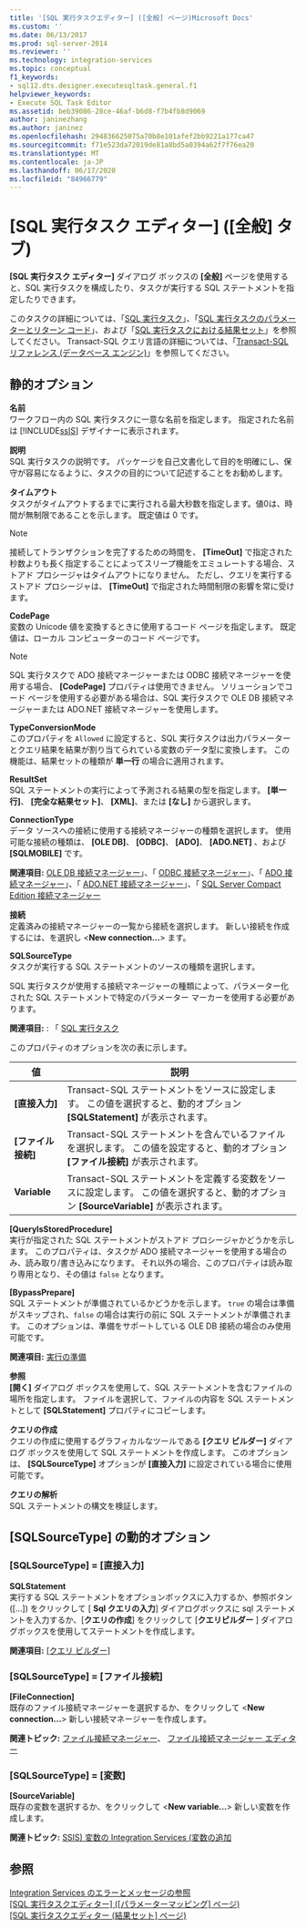 ```yaml
---
title: '[SQL 実行タスクエディター] ([全般] ページ)Microsoft Docs'
ms.custom: ''
ms.date: 06/13/2017
ms.prod: sql-server-2014
ms.reviewer: ''
ms.technology: integration-services
ms.topic: conceptual
f1_keywords:
- sql12.dts.designer.executesqltask.general.f1
helpviewer_keywords:
- Execute SQL Task Editor
ms.assetid: beb39086-28ce-46af-b6d8-f7b4fb8d9069
author: janinezhang
ms.author: janinez
ms.openlocfilehash: 294836625075a70b8e101afef2bb9221a177ca47
ms.sourcegitcommit: f71e523da72019de81a8bd5a0394a62f7f76ea20
ms.translationtype: MT
ms.contentlocale: ja-JP
ms.lasthandoff: 06/17/2020
ms.locfileid: "84966779"
---
```

# <a name="execute-sql-task-editor-general-page"></a>[SQL 実行タスク エディター] ([全般] タブ)
  **[SQL 実行タスク エディター]** ダイアログ ボックスの **[全般]** ページを使用すると、SQL 実行タスクを構成したり、タスクが実行する SQL ステートメントを指定したりできます。  
  
 このタスクの詳細については、「[SQL 実行タスク](control-flow/execute-sql-task.md)」、「[SQL 実行タスクのパラメーターとリターン コード](../../2014/integration-services/parameters-and-return-codes-in-the-execute-sql-task.md)」、および「[SQL 実行タスクにおける結果セット](../../2014/integration-services/result-sets-in-the-execute-sql-task.md)」を参照してください。 Transact-SQL クエリ言語の詳細については、「[Transact-SQL リファレンス &#40;データベース エンジン&#41;](/sql/t-sql/language-reference)」を参照してください。  
  
## <a name="static-options"></a>静的オプション  
 **名前**  
 ワークフロー内の SQL 実行タスクに一意な名前を指定します。 指定された名前は [!INCLUDE[ssIS](../includes/ssis-md.md)] デザイナーに表示されます。  
  
 **説明**  
 SQL 実行タスクの説明です。 パッケージを自己文書化して目的を明確にし、保守が容易になるように、タスクの目的について記述することをお勧めします。  
  
 **タイムアウト**  
 タスクがタイムアウトするまでに実行される最大秒数を指定します。値0は、時間が無制限であることを示します。 既定値は 0 です。  
  
> [!NOTE]  
>  接続してトランザクションを完了するための時間を、 **[TimeOut]** で指定された秒数よりも長く指定することによってスリープ機能をエミュレートする場合、ストアド プロシージャはタイムアウトになりません。 ただし、クエリを実行するストアド プロシージャは、 **[TimeOut]** で指定された時間制限の影響を常に受けます。  
  
 **CodePage**  
 変数の Unicode 値を変換するときに使用するコード ページを指定します。 既定値は、ローカル コンピューターのコード ページです。  
  
> [!NOTE]  
>  SQL 実行タスクで ADO 接続マネージャーまたは ODBC 接続マネージャーを使用する場合、 **[CodePage]** プロパティは使用できません。 ソリューションでコード ページを使用する必要がある場合は、SQL 実行タスクで OLE DB 接続マネージャーまたは ADO.NET 接続マネージャーを使用します。  
  
 **TypeConversionMode**  
 このプロパティを `Allowed` に設定すると、SQL 実行タスクは出力パラメーターとクエリ結果を結果が割り当てられている変数のデータ型に変換します。 この機能は、結果セットの種類が **単一行** の場合に適用されます。  
  
 **ResultSet**  
 SQL ステートメントの実行によって予測される結果の型を指定します。 **[単一行]**、 **[完全な結果セット]**、 **[XML]**、または **[なし]** から選択します。  
  
 **ConnectionType**  
 データ ソースへの接続に使用する接続マネージャーの種類を選択します。 使用可能な接続の種類は、 **[OLE DB]**、 **[ODBC]**、 **[ADO]**、 **[ADO.NET]** 、および **[SQLMOBILE]** です。  
  
 **関連項目:** [OLE DB 接続マネージャー](connection-manager/ole-db-connection-manager.md)」、「 [ODBC 接続マネージャー](connection-manager/odbc-connection-manager.md)」、「 [ADO 接続マネージャー](connection-manager/ado-connection-manager.md)」、「 [ADO.NET 接続マネージャー](connection-manager/ado-net-connection-manager.md)」、「 [SQL Server Compact Edition 接続マネージャー](connection-manager/sql-server-compact-edition-connection-manager.md)  
  
 **接続**  
 定義済みの接続マネージャーの一覧から接続を選択します。 新しい接続を作成するには、を選択し \<**New connection...**> ます。  
  
 **SQLSourceType**  
 タスクが実行する SQL ステートメントのソースの種類を選択します。  
  
 SQL 実行タスクが使用する接続マネージャーの種類によって、パラメーター化された SQL ステートメントで特定のパラメーター マーカーを使用する必要があります。  
  
 **関連項目:** : 「 [SQL 実行タスク](control-flow/execute-sql-task.md)  
  
 このプロパティのオプションを次の表に示します。  
  
|値|説明|  
|-----------|-----------------|  
|**[直接入力]**|Transact-SQL ステートメントをソースに設定します。 この値を選択すると、動的オプション **[SQLStatement]** が表示されます。|  
|**[ファイル接続]**|Transact-SQL ステートメントを含んでいるファイルを選択します。 この値を設定すると、動的オプション **[ファイル接続]** が表示されます。|  
|**Variable**|Transact-SQL ステートメントを定義する変数をソースに設定します。 この値を選択すると、動的オプション **[SourceVariable]** が表示されます。|  
  
 **[QueryIsStoredProcedure]**  
 実行が指定された SQL ステートメントがストアド プロシージャかどうかを示します。 このプロパティは、タスクが ADO 接続マネージャーを使用する場合のみ、読み取り/書き込みになります。 それ以外の場合、このプロパティは読み取り専用となり、その値は `false` となります。  
  
 **[BypassPrepare]**  
 SQL ステートメントが準備されているかどうかを示します。  `true` の場合は準備がスキップされ、`false` の場合は実行の前に SQL ステートメントが準備されます。 このオプションは、準備をサポートしている OLE DB 接続の場合のみ使用可能です。  
  
 **関連項目:**  [実行の準備](../relational-databases/native-client-odbc-queries/executing-statements/prepared-execution.md)  
  
 **参照**  
 **[開く]** ダイアログ ボックスを使用して、SQL ステートメントを含むファイルの場所を指定します。 ファイルを選択して、ファイルの内容を SQL ステートメントとして **[SQLStatement]** プロパティにコピーします。  
  
 **クエリの作成**  
 クエリの作成に使用するグラフィカルなツールである **[クエリ ビルダー]** ダイアログ ボックスを使用して SQL ステートメントを作成します。 このオプションは、 **[SQLSourceType]** オプションが **[直接入力]** に設定されている場合に使用可能です。  
  
 **クエリの解析**  
 SQL ステートメントの構文を検証します。  
  
## <a name="sqlsourcetype-dynamic-options"></a>[SQLSourceType] の動的オプション  
  
### <a name="sqlsourcetype--direct-input"></a>[SQLSourceType] = [直接入力]  
 **SQLStatement**  
 実行する SQL ステートメントをオプションボックスに入力するか、参照ボタン ([...]) をクリックして [ **Sql クエリの入力**] ダイアログボックスに sql ステートメントを入力するか、[**クエリの作成**] をクリックして [**クエリビルダー** ] ダイアログボックスを使用してステートメントを作成します。  
  
 **関連項目:** [[クエリ ビルダー]](../../2014/integration-services/query-builder.md)  
  
### <a name="sqlsourcetype--file-connection"></a>[SQLSourceType] = [ファイル接続]  
 **[FileConnection]**  
 既存のファイル接続マネージャーを選択するか、をクリックして \<**New connection...**> 新しい接続マネージャーを作成します。  
  
 **関連トピック:** [ファイル接続マネージャー](connection-manager/file-connection-manager.md)、 [ファイル接続マネージャー エディター](../../2014/integration-services/file-connection-manager-editor.md)  
  
### <a name="sqlsourcetype--variable"></a>[SQLSourceType] = [変数]  
 **[SourceVariable]**  
 既存の変数を選択するか、をクリックして \<**New variable...**> 新しい変数を作成します。  
  
 **関連トピック:** [SSIS&#41; 変数の Integration Services &#40;](integration-services-ssis-variables.md)[変数の追加](../../2014/integration-services/add-variable.md)  
  
## <a name="see-also"></a>参照  
 [Integration Services のエラーとメッセージの参照](../../2014/integration-services/integration-services-error-and-message-reference.md)   
 [[SQL 実行タスクエディター] &#40;[パラメーターマッピング] ページ&#41;](../../2014/integration-services/execute-sql-task-editor-parameter-mapping-page.md)   
 [[SQL 実行タスクエディター &#40;結果セット] ページ&#41;](../../2014/integration-services/execute-sql-task-editor-result-set-page.md)  
  
  

